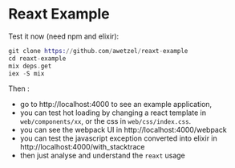 Reaxt Example
=============

Test it now (need npm and elixir): 

```elixir
git clone https://github.com/awetzel/reaxt-example
cd reaxt-example
mix deps.get
iex -S mix
```

Then :  
- go to http://localhost:4000 to see an example application, 
- you can test hot loading by changing a react template in `web/components/xx`,
  or the css in `web/css/index.css`.
- you can see the webpack UI in http://localhost:4000/webpack
- you can test the javascript exception converted into elixir in http://localhost:4000/with_stacktrace
- then just analyse and understand the `reaxt` usage
